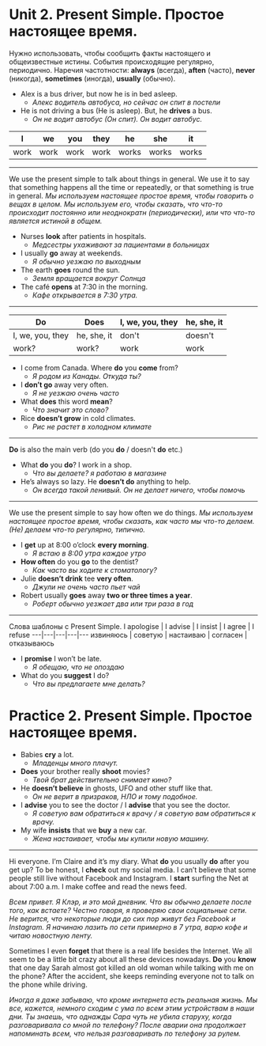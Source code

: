 # Unit 2. Present Simple. Простое настоящее время.

Нужно использовать, чтобы сообщить факты настоящего и общеизвестные истины. События происходящие регулярно, периодично. Наречия частотности: __always__ (всегда), __aften__ (часто), __never__ (никогда), __sometimes__ (иногда), __usually__ (обычно).
- Alex is a bus driver, but now he is in bed asleep.
    - *Алекс водитель автобуса, но сейчас он спит в постели*
- He is not driving a bus (He is asleep). But, he __drives__ a bus.
    - *Он не водит автобус (Он спит). Он водит автобус.*

I | we | you | they | he | she | it
---|---|---|---|---|---|---
work | work | work | work | works | works | works

---
We use the present simple to talk about things in general. We use it to say that something happens all the time or repeatedly, or that something is true in general. *Мы используем настоящее простое время, чтобы говорить о вещах в целом. Мы используем его, чтобы сказать, что что-то происходит постоянно или неоднократн (периодически), или что что-то является истиной в общем.*
- Nurses __look__ after patients in hospitals.
    - *Медсестры ухаживают за пациентами в больницах*
- I usually __go__ away at weekends.
    - *Я обычно уезжаю по выходным*
- The earth __goes__ round the sun.
    - *Земля вращается вокруг Солнца*
- The café __opens__ at 7:30 in the morning.
    - *Кафе открывается в 7:30 утра.*

---
Do | Does | I, we, you, they | he, she, it |
---|---|---|---
I, we, you, they | he, she, it | don't | doesn't
work? | work? | work | work

- I come from Canada. Where __do__ you __come__ from?
    - *Я родом из Канады. Откуда ты?*
- I __don’t go__ away very often.
    - *Я не уезжаю очень часто*
- What __does__ this word __mean__?
    - *Что значит это слово?*
- Rice __doesn’t grow__ in cold climates.
    - *Рис не растет в холодном климате*

---
__Do__ is also the main verb (do you __do__ / doesn't __do__ etc.)
- What __do__ you __do__? I work in a shop.
    - *Что вы делаете? я работаю в магазине*
- He’s always so lazy. He __doesn’t do__ anything to help.
    - *Он всегда такой ленивый. Он не делает ничего, чтобы помочь*

---
We use the present simple to say how often we do things. *Мы используем настоящее простое время, чтобы сказать, как часто мы что-то делаем. (Не) делаем что-то регулярно, типично.*
- I __get__ up at 8:00 o’clock __every morning__. 
    - *Я встаю в 8:00 утра каждое утро*
- __How often__ do you __go__ to the dentist? 
    - *Как часто вы ходите к стоматологу?*
- Julie __doesn’t drink__ tee __very often__. 
    - *Джули не очень часто пьет чай*
- Robert usually __goes__ away __two or three times a year__. 
    - *Роберт обычно уезжает два или три раза в год*

---
Слова шаблоны с Present Simple.
I apologise | I advise | I insist | I agree | I refuse
---|---|---|---|---
извиняюсь | советую | настаиваю | согласен | отказываюсь

- I __promise__ I won’t be late. 
    - *Я обещаю, что не опоздаю*
- What do you __suggest__ I do? 
    - *Что вы предлагаете мне делать?*

# Practice 2. Present Simple. Простое настоящее время.

- Babies __cry__ a lot.
    - *Младенцы много плачут.*
- __Does__ your brother really __shoot__ movies?
    - *Твой брат действительно снимает кино?*
- He __doesn’t believe__ in ghosts, UFO and other stuff like that.
    - *Он не верит в призраков, НЛО и тому подобное.*
- I __advise__ you to see the doctor / I __advise__ that you see the doctor.
    - *Я советую вам обратиться к врачу / я советую вам обратиться к врачу.*
- My wife __insists__ that we __buy__ a new car.
    - *Жена настаивает, чтобы мы купили новую машину.*

---
Hi everyone. I’m Claire and it’s my diary. What __do__ you usually __do__ after you get up? To be honest, I __check__ out my social media. I can’t believe that some people still live without Facebook and Instagram. I __start__ surfing the Net at about 7:00 a.m. I make coffee and read the news feed.

*Всем привет. Я Клэр, и это мой дневник. Что вы обычно делаете после того, как встаете? Честно говоря, я проверяю свои социальные сети. Не верится, что некоторые люди до сих пор живут без Facebook и Instagram. Я начинаю лазить по сети примерно в 7 утра, варю кофе и читаю новостную ленту.*

Sometimes I even __forget__ that there is a real life besides the Internet. We all seem to be a little bit crazy about all these devices nowadays. __Do__ you __know__ that one day Sarah almost got killed an old woman while talking with me on the phone? After the accident, she keeps reminding everyone not to talk on the phone while driving.

*Иногда я даже забываю, что кроме интернета есть реальная жизнь. Мы все, кажется, немного сходим с ума по всем этим устройствам в наши дни. Ты знаешь, что однажды Сара чуть не убила старуху, когда разговаривала со мной по телефону? После аварии она продолжает напоминать всем, что нельзя разговаривать по телефону за рулем.*

